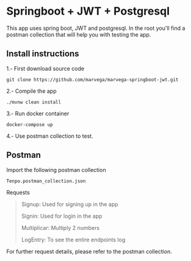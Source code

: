 # Springboot + JWT + Postgresql

This app uses spring boot, JWT and postgresql. In the root you'll find a postman collection that will help you with testing the app.

## Install instructions
1.- First download source code

```
git clone https://github.com/marvega/marvega-springboot-jwt.git
```

2.- Compile the app
```
./mvnw clean install
```

3.- Run docker container

```
docker-compose up
```

4.- Use postman collection to test.

## Postman
Import the following postman collection

```
Tenpo.postman_collection.json
```

Requests
> Signup: Used for signing up in the app
>
> Signin: Used for login in the app
>
> Multiplicar: Multiply 2 numbers
>
> LogEntry: To see the entire endpoints log

For further request details, please refer to the postman collection.
